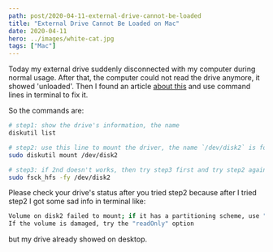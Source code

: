 ```yaml
---
path: post/2020-04-11-external-drive-cannot-be-loaded
title: "External Drive Cannot Be Loaded on Mac"
date: 2020-04-11
hero: ../images/white-cat.jpg
tags: ["Mac"]
---
```


Today my external drive suddenly disconnected with my computer during normal usage. After that, the computer could not read the drive anymore, it showed 'unloaded'. Then I found an article [about this](https://www.jianshu.com/p/56d37a0002d7) and use command lines in terminal to fix it.

So the commands are:

```bash
# step1: show the drive's information, the name
diskutil list

# step2: use this line to mount the driver, the name `/dev/disk2` is found in prev step
sudo diskutil mount /dev/disk2

# step3: if 2nd doesn't works, then try step3 first and try step2 again
sudo fsck_hfs -fy /dev/disk2
```

Please check your drive's status after you tried step2 because after I tried step2 I got some sad info in terminal like: 

```bash
Volume on disk2 failed to mount; if it has a partitioning scheme, use "diskutil mountDisk"
If the volume is damaged, try the "readOnly" option
```

but my drive already showed on desktop.